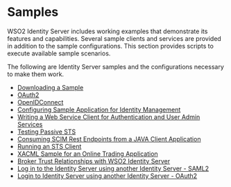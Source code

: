 # Samples

WSO2 Identity Server includes working examples that demonstrate its
features and capabilities. Several sample clients and services are
provided in addition to the sample configurations. This section provides
scripts to execute available sample scenarios.

The following are Identity Server samples and the configurations
necessary to make them work.

-   [Downloading a Sample](../../using-wso2-identity-server/downloading-a-sample)
-   [OAuth2](OAuth2)
-   [OpenIDConnect](OpenIDConnect)
-   [Configuring Sample Application for Identity
    Management](Configuring_Sample_Application_for_Identity_Management)
-   [Writing a Web Service Client for Authentication and User Admin
    Services](Writing_a_Web_Service_Client_for_Authentication_and_User_Admin_Services)
-   [Testing Passive STS](Testing_Passive_STS)
-   [Consuming SCIM Rest Endpoints from a JAVA Client
    Application](Consuming_SCIM_Rest_Endpoints_from_a_JAVA_Client_Application)
-   [Running an STS Client](Running_an_STS_Client)
-   [XACML Sample for an Online Trading
    Application](XACML_Sample_for_an_Online_Trading_Application)
-   [Broker Trust Relationships with WSO2 Identity
    Server](Broker_Trust_Relationships_with_WSO2_Identity_Server)
-   [Log in to the Identity Server using another Identity Server -
    SAML2](Log_in_to_the_Identity_Server_using_another_Identity_Server_-_SAML2)
-   [Login to Identity Server using another Identity Server -
    OAuth2](Login_to_Identity_Server_using_another_Identity_Server_-_OAuth2)
